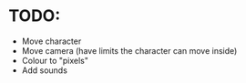 # TODO:
* Move character
* Move camera (have limits the character can move inside)
* Colour to "pixels"
* Add sounds

